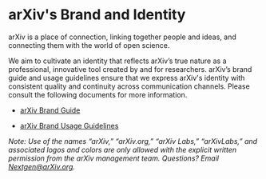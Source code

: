 
# arXiv's Brand and Identity

arXiv is a place of connection, linking together people and ideas, and connecting them with the world of open science. 

We aim to cultivate an identity that reflects arXiv’s true nature as a professional, innovative tool created by and for researchers. arXiv’s brand guide and usage guidelines ensure that we express arXiv's identity with consistent quality and continuity across communication channels. Please consult the following documents for more information. 

* [arXiv Brand Guide](/about/arXiv_brand_guide.pdf)

* [arXiv Brand Usage Guidelines](/about/arXiv_brand_usage.pdf)

*Note: Use of the names “arXiv,” “arXiv.org,” “arXiv Labs,” “arXivLabs,” and associated logos and colors are only allowed with the explicit written permission from the arXiv management team. Questions? Email Nextgen@arXiv.org.* 
